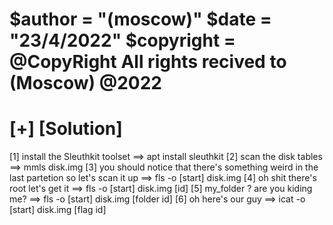 $author = "(moscow)"
$date = "23/4/2022"
$copyright = @CopyRight All rights recived to (Moscow) @2022
=================================================================


[+] [Solution]
===============
[1] install the Sleuthkit toolset
	==> apt install sleuthkit
[2] scan the disk tables
	==> mmls disk.img
[3] you should notice that there's something weird in the last partetion so let's scan it up
	==> fls -o [start] disk.img
[4] oh shit there's root let's get it
	==> fls -o [start] disk.img [id]
[5] my_folder ? are you kiding me?
	==> fls -o [start] disk.img [folder id]
[6] oh here's our guy 
	==> icat -o [start] disk.img [flag id]




